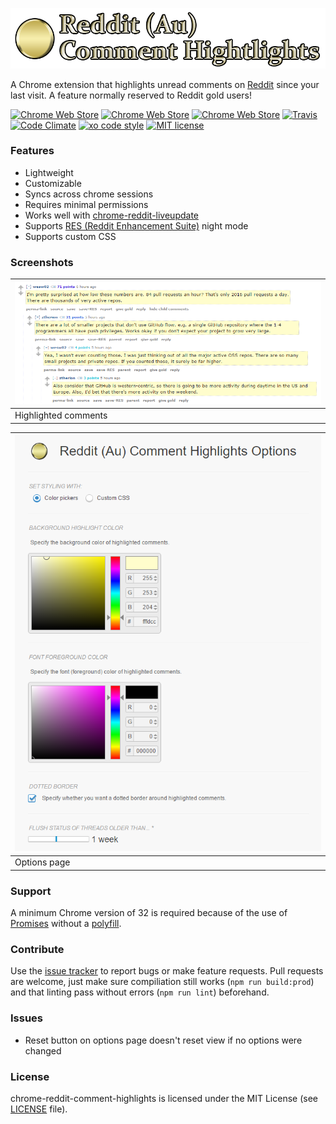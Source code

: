 ![](img/Logo.png)

A Chrome extension that highlights unread comments on [Reddit](https://www.reddit.com) since your last visit. A feature normally reserved to Reddit gold users!

[![Chrome Web Store](https://img.shields.io/chrome-web-store/v/jeodebnjeecpbmbgimbpinccfkihhjid.svg)](https://chrome.google.com/webstore/detail/jeodebnjeecpbmbgimbpinccfkihhjid)
[![Chrome Web Store](https://img.shields.io/chrome-web-store/d/jeodebnjeecpbmbgimbpinccfkihhjid.svg)](https://chrome.google.com/webstore/detail/jeodebnjeecpbmbgimbpinccfkihhjid)
[![Chrome Web Store](https://img.shields.io/chrome-web-store/rating/jeodebnjeecpbmbgimbpinccfkihhjid.svg)](https://chrome.google.com/webstore/detail/jeodebnjeecpbmbgimbpinccfkihhjid)
[![Travis](https://img.shields.io/travis/aesy/chrome-reddit-comment-highlights.svg)](https://travis-ci.org/aesy/chrome-reddit-comment-highlights)
[![Code Climate](https://img.shields.io/codeclimate/github/aesy/chrome-reddit-comment-highlights.svg)](https://codeclimate.com/github/aesy/chrome-reddit-comment-highlights)
[![xo code style](https://img.shields.io/badge/code%20style-%20XO-67d5c5.svg)](https://github.com/sindresorhus/xo)
[![MIT license](https://img.shields.io/github/license/aesy/chrome-reddit-comment-highlights.svg)](https://github.com/aesy/chrome-reddit-comment-highlights/blob/master/LICENSE)

### Features
* Lightweight
* Customizable
* Syncs across chrome sessions
* Requires minimal permissions
* Works well with [chrome-reddit-liveupdate](https://github.com/aesy/chrome-reddit-liveupdate)
* Supports [RES (Reddit Enhancement Suite)](https://redditenhancementsuite.com/) night mode
* Supports custom CSS

### Screenshots
![](img/Screenshot_highlight.png) |
--------------------------------- |
Highlighted comments              |

![](img/Screenshot_options.png)   |
--------------------------------- |
Options page                      |

### Support
A minimum Chrome version of 32 is required because of the use of [Promises](https://developer.mozilla.org/en/docs/Web/JavaScript/Reference/Global_Objects/Promise) without a [polyfill](https://developer.mozilla.org/en-US/docs/Glossary/Polyfill).

### Contribute
Use the [issue tracker](https://github.com/aesy/chrome-reddit-comment-highlights/issues) to report bugs or make feature requests.
Pull requests are welcome, just make sure compiliation still works (`npm run build:prod`) 
and that linting pass without errors (`npm run lint`) beforehand.

### Issues
- Reset button on options page doesn't reset view if no options were changed

### License
chrome-reddit-comment-highlights is licensed under the MIT License (see [LICENSE](./blob/master/LICENSE) file).
